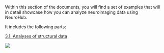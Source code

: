Within this section of the documents, you will find a set of examples that will in detail showcase how you can analyze neuroimaging data using NeuroHub. 

It includes the following parts:

[3.1. Analyses of structural data](https://github.com/neurohub/neurohub_documentation/wiki/3.1.Example-1-(Analyses-of-structural-data))


![](https://github.com/neurohub/neurohub_documentation/blob/master/images/neurohub_cr_ov.png)